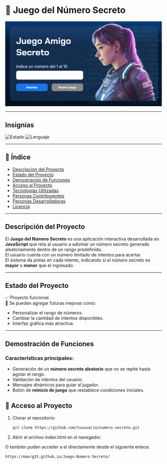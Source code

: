 # 🔢 Juego del Número Secreto  

![Portada del Proyecto](./img/portada.png) <!-- Cambia la ruta a tu imagen de portada -->

---

## Insignias
![Estado](https://img.shields.io/badge/Estado-Completado%20-green)
![Lenguaje](https://img.shields.io/badge/JavaScript-blue)


---

## 📑 Índice
- [Descripción del Proyecto](#-descripción-del-proyecto)
- [Estado del Proyecto](#-estado-del-proyecto)
- [Demostración de Funciones](#-demostración-de-funciones)
- [Acceso al Proyecto](#-acceso-al-proyecto)
- [Tecnologías Utilizadas](#️-tecnologías-utilizadas)
- [Personas Contribuyentes](#-personas-contribuyentes)
- [Personas Desarrolladoras](#-personas-desarrolladoras)
- [Licencia](#-licencia)

---

## Descripción del Proyecto
El **Juego del Número Secreto** es una aplicación interactiva desarrollada en **JavaScript** que reta al usuario a adivinar un número secreto generado aleatoriamente dentro de un rango predefinido.  
El usuario cuenta con un número limitado de intentos para acertar.  
El sistema da pistas en cada intento, indicando si el número secreto es **mayor** o **menor** que el ingresado.  

---

## Estado del Proyecto
✅ Proyecto funcional.  
🔄 Se pueden agregar futuras mejoras como:  
- Personalizar el rango de números.  
- Cambiar la cantidad de intentos disponibles.  
- Interfaz gráfica más atractiva.  

---

## Demostración de Funciones
### Características principales:
- Generación de un **número secreto aleatorio** que no se repite hasta agotar el rango.  
- Validación de intentos del usuario.  
- Mensajes dinámicos para guiar al jugador.  
- Botón de **reinicio de juego** que restablece condiciones iniciales.  


## 📂 Acceso al Proyecto
1. Clonar el repositorio:  
   ```bash
   git clone https://github.com/tuusuario/numero-secreto.git
2. Abrir el archivo index.html en el navegador.

O también puden acceder a el directamente desde el siguiente enlace.

```bash
https://maurg15.github.io/Juego-Numero-Secreto/
